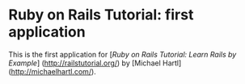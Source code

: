 # Ruby on Rails Tutorial: first application

This is the first application for 
[*Ruby on Rails Tutorial: Learn Rails by Example*] (http://railstutorial.org/) by [Michael Hartl] (http://michaelhartl.com/).